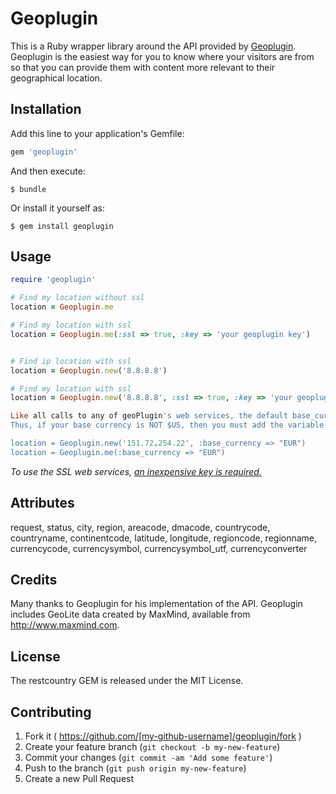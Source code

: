 # Geoplugin

This is a Ruby wrapper library around the API provided by <a target="_BLANK" href="http://www.geoplugin.com">Geoplugin</a>. Geoplugin is the easiest way for you to know where your visitors are from so that you can provide them with content more relevant to their geographical location. 

## Installation

Add this line to your application's Gemfile:

```ruby
gem 'geoplugin'
```

And then execute:

    $ bundle

Or install it yourself as:

    $ gem install geoplugin

## Usage

```ruby
require 'geoplugin'

# Find my location without ssl
location = Geoplugin.me

# Find my location with ssl
location = Geoplugin.me(:ssl => true, :key => 'your geoplugin key')


# Find ip location with ssl
location = Geoplugin.new('8.8.8.8')

# Find my location with ssl
location = Geoplugin.new('8.8.8.8', :ssl => true, :key => 'your geoplugin key')

Like all calls to any of geoPlugin's web services, the default base_currency is USD ($US). 
Thus, if your base currency is NOT $US, then you must add the variable base_currency=XXX to the call like this:

location = Geoplugin.new('151.72.254.22', :base_currency => "EUR")
location = Geoplugin.me(:base_currency => "EUR")

```

<i>To use the SSL web services, <a href="http://www.geoplugin.com/premium#ssl_access_per_year" target="_BLANK">an inexpensive key is required. </a></i>
## Attributes

request, 
status, 
city, 
region, 
areacode, 
dmacode, 
countrycode, 
countryname, 
continentcode, 
latitude, 
longitude, 
regioncode, 
regionname, 
currencycode, 
currencysymbol, 
currencysymbol_utf, 
currencyconverter

## Credits
Many thanks to Geoplugin for his implementation of the API. 
Geoplugin includes GeoLite data created by MaxMind, available from
<a href="http://www.maxmind.com">http://www.maxmind.com</a>.

## License
The restcountry GEM is released under the MIT License.

## Contributing

1. Fork it ( https://github.com/[my-github-username]/geoplugin/fork )
2. Create your feature branch (`git checkout -b my-new-feature`)
3. Commit your changes (`git commit -am 'Add some feature'`)
4. Push to the branch (`git push origin my-new-feature`)
5. Create a new Pull Request
